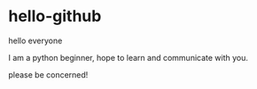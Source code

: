 # hello-github
hello everyone

I am a python beginner, hope to learn and communicate with you.

please be concerned!

